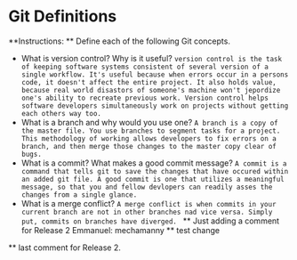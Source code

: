 # Git Definitions

**Instructions: ** Define each of the following Git concepts.
* What is version control?  Why is it useful?
`version control is the task of keeping software systems consistent of several version of a single workflow. It's useful because when errors occur in a persons code, it doesn't affect the entire project. It also holds value, because real world disastors of someone's machine won't jepordize one's ability to recreate previous work. Version control helps software developers simultaneously work on projects without getting each others way too.
`
* What is a branch and why would you use one?
`A branch is a copy of the master file. You use branches to segment tasks for a project. This methodology of working allows developers to fix errors on a branch, and then merge those changes to the master copy clear of bugs. 
`
* What is a commit? What makes a good commit message?
`A commit is a command that tells git to save the changes that have occured within an added git file. A good commit is one that utilizes a meaningful message, so that you and fellow devlopers can readily asses the changes from a single glance.
`
* What is a merge conflict?
`A merge conflict is when commits in your current branch are not in other branches nad vice versa. Simply put, commits on branches have diverged.
`
** Just adding a comment for Release 2 Emmanuel: mechamanny
** test change

** last comment for Release 2.

